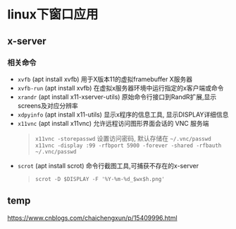 # linux下窗口应用


## x-server

### 相关命令

- `xvfb` (apt install xvfb) 用于X版本11的虚拟framebuffer X服务器
- `xvfb-run` (apt install xvfb) 在虚拟x服务器环境中运行指定的x客户端或命令
- `xrandr` (apt install x11-xserver-utils) 原始命令行接口到RandR扩展,显示screens及对应分辨率
- `xdpyinfo` (apt install x11-utils) 显示x程序的信息工具, 显示DISPLAY详细信息
- `x11vnc` (apt install x11vnc) 允许远程访问图形界面会话的 VNC 服务端
    > `x11vnc -storepasswd` 设置访问密码, 默认存储在 `~/.vnc/passwd`
    > `x11vnc -display :99 -rfbport 5900 -forever -shared -rfbauth ~/.vnc/passwd`
- `scrot` (apt install scrot) 命令行截图工具,可捕获不存在的x-server
    > `scrot -D $DISPLAY -F '%Y-%m-%d_$wx$h.png'`

## temp
https://www.cnblogs.com/chaichengxun/p/15409996.html